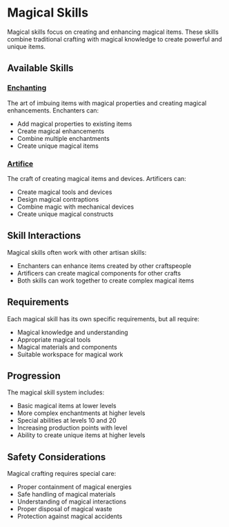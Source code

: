 # Magical Skills

Magical skills focus on creating and enhancing magical items. These skills combine traditional crafting with magical knowledge to create powerful and unique items.

## Available Skills

### [Enchanting](enchanting.md)
The art of imbuing items with magical properties and creating magical enhancements. Enchanters can:
- Add magical properties to existing items
- Create magical enhancements
- Combine multiple enchantments
- Create unique magical items

### [Artifice](artifice.md)
The craft of creating magical items and devices. Artificers can:
- Create magical tools and devices
- Design magical contraptions
- Combine magic with mechanical devices
- Create unique magical constructs

## Skill Interactions
Magical skills often work with other artisan skills:
- Enchanters can enhance items created by other craftspeople
- Artificers can create magical components for other crafts
- Both skills can work together to create complex magical items

## Requirements
Each magical skill has its own specific requirements, but all require:
- Magical knowledge and understanding
- Appropriate magical tools
- Magical materials and components
- Suitable workspace for magical work

## Progression
The magical skill system includes:
- Basic magical items at lower levels
- More complex enchantments at higher levels
- Special abilities at levels 10 and 20
- Increasing production points with level
- Ability to create unique items at higher levels

## Safety Considerations
Magical crafting requires special care:
- Proper containment of magical energies
- Safe handling of magical materials
- Understanding of magical interactions
- Proper disposal of magical waste
- Protection against magical accidents 